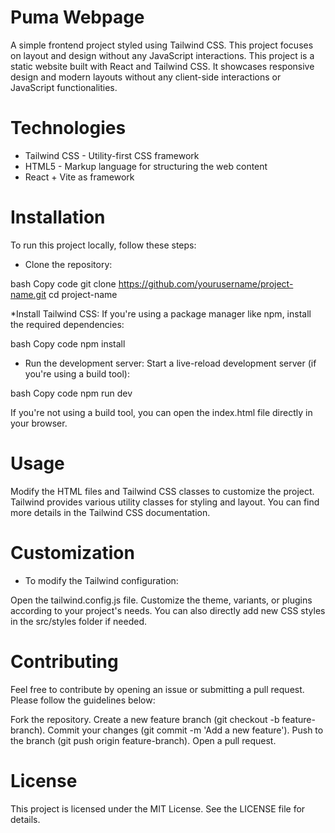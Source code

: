 # Puma Webpage
A simple frontend project styled using Tailwind CSS. This project focuses on layout and design without any JavaScript interactions.
This project is a static website built with React and Tailwind CSS. It showcases responsive design and modern layouts without any client-side interactions or JavaScript functionalities.

# Technologies

- Tailwind CSS - Utility-first CSS framework
- HTML5 - Markup language for structuring the web content
- React + Vite as framework

# Installation
To run this project locally, follow these steps:

* Clone the repository:

bash
Copy code
git clone https://github.com/yourusername/project-name.git
cd project-name

*Install Tailwind CSS: If you're using a package manager like npm, install the required dependencies:

bash
Copy code
npm install

* Run the development server: Start a live-reload development server (if you're using a build tool):

bash
Copy code
npm run dev

If you're not using a build tool, you can open the index.html file directly in your browser.

# Usage
Modify the HTML files and Tailwind CSS classes to customize the project. Tailwind provides various utility classes for styling and layout. You can find more details in the Tailwind CSS documentation.

# Customization

* To modify the Tailwind configuration:

Open the tailwind.config.js file.
Customize the theme, variants, or plugins according to your project's needs.
You can also directly add new CSS styles in the src/styles folder if needed.

# Contributing

Feel free to contribute by opening an issue or submitting a pull request. Please follow the guidelines below:

Fork the repository.
Create a new feature branch (git checkout -b feature-branch).
Commit your changes (git commit -m 'Add a new feature').
Push to the branch (git push origin feature-branch).
Open a pull request.

# License
This project is licensed under the MIT License. See the LICENSE file for details.